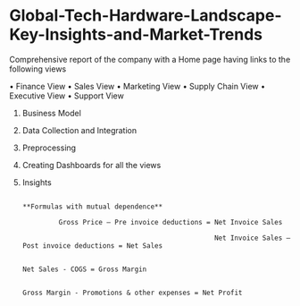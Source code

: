 # Global-Tech-Hardware-Landscape-Key-Insights-and-Market-Trends

Comprehensive report of the company with a Home page having links to the following views

•	Finance View
•	Sales View
•	Marketing View
•	Supply Chain View
•	Executive View
•	Support View


1. Business Model
2. Data Collection and Integration
3. Preprocessing
4. Creating Dashboards for all the views
5. Insights


                                                                                      **Formulas with mutual dependence**

                Gross Price – Pre invoice deductions = Net Invoice Sales

                                                       Net Invoice Sales – Post invoice deductions = Net Sales

                                                                                                     Net Sales - COGS = Gross Margin
  
                                                                                                                        Gross Margin - Promotions & other expenses = Net Profit

                                                                                     
